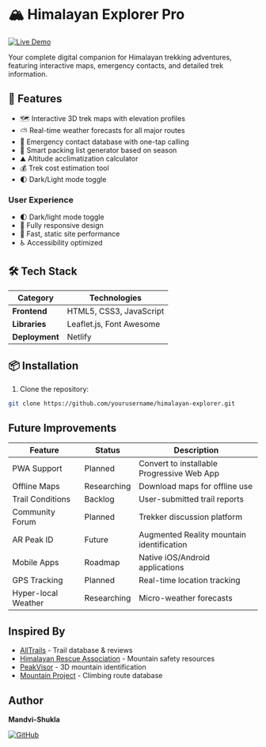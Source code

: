 # 🏔️ Himalayan Explorer Pro

[![Live Demo](https://img.shields.io/badge/Live_Demo-Available-brightgreen)](https://himalayan-explorer-pro.netlify.app/)




Your complete digital companion for Himalayan trekking adventures, featuring interactive maps, emergency contacts, and detailed trek information.

## 🎯 Features

- 🗺️ Interactive 3D trek maps with elevation profiles
- ⛅ Real-time weather forecasts for all major routes
- 🚨 Emergency contact database with one-tap calling
- 🎒 Smart packing list generator based on season
- ⛰️ Altitude acclimatization calculator
- 💰 Trek cost estimation tool
- 🌓 Dark/Light mode toggle

### User Experience
- 🌓 Dark/light mode toggle
- 📱 Fully responsive design
- 🚀 Fast, static site performance
- ♿ Accessibility optimized


## 🛠️ Tech Stack

| Category        | Technologies |
|-----------------|--------------|
| **Frontend**    | HTML5, CSS3, JavaScript |
| **Libraries**   | Leaflet.js, Font Awesome |
| **Deployment**  | Netlify |

## 📦 Installation

1. Clone the repository:
```bash
git clone https://github.com/yourusername/himalayan-explorer.git
```

## Future Improvements

| Feature            | Status       | Description |
|--------------------|--------------|-------------|
| PWA Support        | Planned      | Convert to installable Progressive Web App |
| Offline Maps       | Researching  | Download maps for offline use |
| Trail Conditions   | Backlog      | User-submitted trail reports |
| Community Forum    | Planned      | Trekker discussion platform |
| AR Peak ID         | Future       | Augmented Reality mountain identification |
| Mobile Apps        | Roadmap      | Native iOS/Android applications |
| GPS Tracking       | Planned      | Real-time location tracking |
| Hyper-local Weather| Researching  | Micro-weather forecasts |

## Inspired By

- [AllTrails](https://www.alltrails.com/) - Trail database & reviews
- [Himalayan Rescue Association](https://www.himalayanrescue.org/) - Mountain safety resources
- [PeakVisor](https://peakvisor.com/) - 3D mountain identification
- [Mountain Project](https://www.mountainproject.com/) - Climbing route database

## Author

**Mandvi-Shukla**  

[![GitHub](https://img.shields.io/badge/GitHub-Profile-blue?logo=github)](https://github.com/Mandvi-Shukla)

